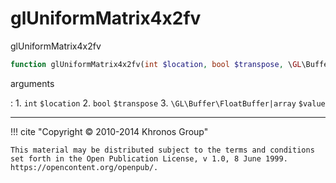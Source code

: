 # glUniformMatrix4x2fv
glUniformMatrix4x2fv

```php
function glUniformMatrix4x2fv(int $location, bool $transpose, \GL\Buffer\FloatBuffer|array $value) : void
```



arguments

:    1. `int` `$location` 
    2. `bool` `$transpose` 
    3. `\GL\Buffer\FloatBuffer|array` `$value` 



---
     

!!! cite "Copyright © 2010-2014 Khronos Group"

    This material may be distributed subject to the terms and conditions set forth in the Open Publication License, v 1.0, 8 June 1999. https://opencontent.org/openpub/.